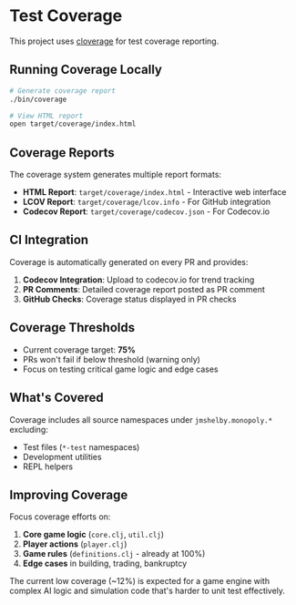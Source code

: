 # Test Coverage

This project uses [cloverage](https://github.com/cloverage/cloverage) for test coverage reporting.

## Running Coverage Locally

```bash
# Generate coverage report
./bin/coverage

# View HTML report
open target/coverage/index.html
```

## Coverage Reports

The coverage system generates multiple report formats:

- **HTML Report**: `target/coverage/index.html` - Interactive web interface
- **LCOV Report**: `target/coverage/lcov.info` - For GitHub integration  
- **Codecov Report**: `target/coverage/codecov.json` - For Codecov.io

## CI Integration

Coverage is automatically generated on every PR and provides:

1. **Codecov Integration**: Upload to codecov.io for trend tracking
2. **PR Comments**: Detailed coverage report posted as PR comment
3. **GitHub Checks**: Coverage status displayed in PR checks

## Coverage Thresholds

- Current coverage target: **75%**
- PRs won't fail if below threshold (warning only)
- Focus on testing critical game logic and edge cases

## What's Covered

Coverage includes all source namespaces under `jmshelby.monopoly.*` excluding:

- Test files (`*-test` namespaces)
- Development utilities
- REPL helpers

## Improving Coverage

Focus coverage efforts on:

1. **Core game logic** (`core.clj`, `util.clj`)
2. **Player actions** (`player.clj`)  
3. **Game rules** (`definitions.clj` - already at 100%)
4. **Edge cases** in building, trading, bankruptcy

The current low coverage (~12%) is expected for a game engine with complex AI logic and simulation code that's harder to unit test effectively.
